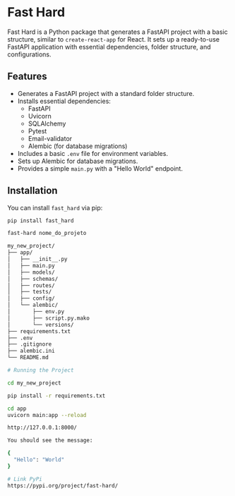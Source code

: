 # Fast Hard

Fast Hard is a Python package that generates a FastAPI project with a basic structure, similar to `create-react-app` for React. It sets up a ready-to-use FastAPI application with essential dependencies, folder structure, and configurations.

## Features

- Generates a FastAPI project with a standard folder structure.
- Installs essential dependencies:
  - FastAPI
  - Uvicorn
  - SQLAlchemy
  - Pytest
  - Email-validator
  - Alembic (for database migrations)
- Includes a basic `.env` file for environment variables.
- Sets up Alembic for database migrations.
- Provides a simple `main.py` with a "Hello World" endpoint.

## Installation

You can install `fast_hard` via pip:

```bash
pip install fast_hard

fast-hard nome_do_projeto

my_new_project/
├── app/
│   ├── __init__.py
│   ├── main.py
│   ├── models/
│   ├── schemas/
│   ├── routes/
│   ├── tests/
│   ├── config/
│   └── alembic/
│       ├── env.py
│       ├── script.py.mako
│       └── versions/
├── requirements.txt
├── .env
├── .gitignore
├── alembic.ini
└── README.md

# Running the Project

cd my_new_project

pip install -r requirements.txt

cd app
uvicorn main:app --reload

http://127.0.0.1:8000/

You should see the message:

{
  "Hello": "World"
}

# Link PyPi
https://pypi.org/project/fast-hard/
